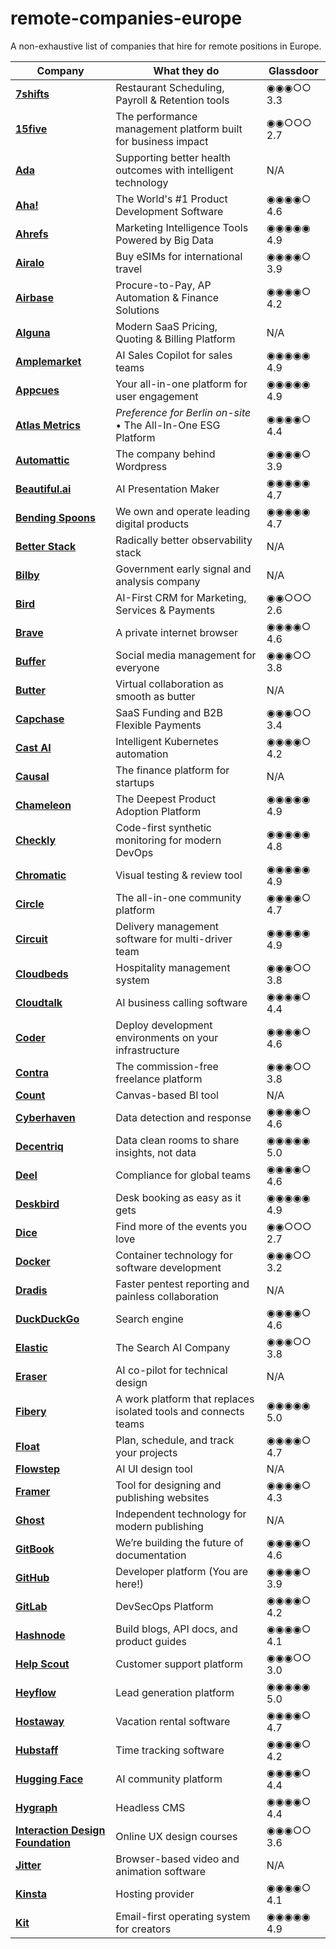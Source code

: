 # remote-companies-europe
A non-exhaustive list of companies that hire for remote positions in Europe.


| Company  | What they do | Glassdoor |
| ------------- | ------------- | ------------- |
| **[7shifts](https://www.7shifts.com/)** | Restaurant Scheduling, Payroll & Retention tools | ◉◉◉○○ 3.3 |
| **[15five](https://www.15five.com/)** | The performance management platform built for business impact | ◉◉○○○ 2.7 |
| **[Ada](https://about.ada.com/careers)** | Supporting better health outcomes with intelligent technology | N/A |
| **[Aha!](https://www.aha.io/)** | The World's #1 Product Development Software | ◉◉◉◉○ 4.6 |
| **[Ahrefs](https://ahrefs.com/)** | Marketing Intelligence Tools Powered by Big Data | ◉◉◉◉◉ 4.9 |
| **[Airalo](https://airalo.com/)** | Buy eSIMs for international travel | ◉◉◉◉○ 3.9  |
| **[Airbase](https://airbase.com/)** | Procure-to-Pay, AP Automation & Finance Solutions | ◉◉◉◉○ 4.2 |
| **[Alguna](https://alguna.io/)** | Modern SaaS Pricing, Quoting & Billing Platform | N/A |
| **[Amplemarket](https://amplemarket.com/)** | AI Sales Copilot for sales teams | ◉◉◉◉◉ 4.9 |
| **[Appcues](https://appcues.com/)** | Your all-in-one platform for user engagement | ◉◉◉◉◉ 4.9 |
| **[Atlas Metrics](https://atlasmetrics.io/)** |*Preference for Berlin on-site* • The All-In-One ESG Platform | ◉◉◉◉○ 4.4 |
| **[Automattic](https://automattic.com/work-with-us/)** | The company behind Wordpress | ◉◉◉◉○ 3.9 |
| **[Beautiful.ai](https://beautiful.ai/work-with-us/)** | AI Presentation Maker | ◉◉◉◉◉ 4.7 |
| **[Bending Spoons](https://bendingspoons.com/)** | We own and operate leading digital products | ◉◉◉◉◉ 4.7 |
| **[Better Stack](https://betterstack.com/)** | Radically better observability stack | N/A |
| **[Bilby](https://bilby.ai/)** | Government early signal and analysis company | N/A |
| **[Bird](https://bird.com/)** | AI-First CRM for Marketing, Services & Payments | ◉◉○○○ 2.6 |
| **[Brave](https://brave.com/careers/)** | A private internet browser | ◉◉◉◉○ 4.6 |
| **[Buffer](https://buffer.com/)** | Social media management for everyone | ◉◉◉○○ 3.8 |
| **[Butter](https://butter.us/)** | Virtual collaboration as smooth as butter | N/A |
| **[Capchase](https://capchase.com/)** | SaaS Funding and B2B Flexible Payments | ◉◉◉○○ 3.4 |
| **[Cast AI](https://cast.ai/)** | Intelligent Kubernetes automation | ◉◉◉◉○ 4.2 |
| **[Causal](https://causal.app/)** | The finance platform for startups | N/A |
| **[Chameleon](https://chameleon.io/)** | The Deepest Product Adoption Platform | ◉◉◉◉◉ 4.9 |
| **[Checkly](https://www.checklyhq.com/)** | Code-first synthetic monitoring for modern DevOps | ◉◉◉◉◉ 4.8 |
| **[Chromatic](https://www.chromatic.com/)** | Visual testing & review tool | ◉◉◉◉◉ 4.9 |
| **[Circle](https://circle.so/)** | The all-in-one community platform | ◉◉◉◉○ 4.7 |
| **[Circuit](https://getcircuit.com/)** | Delivery management software for multi-driver team | ◉◉◉◉◉ 4.9 |
| **[Cloudbeds](https://www.cloudbeds.com/)** | Hospitality management system | ◉◉◉○○ 3.8 |
| **[Cloudtalk](https://www.cloudtalk.io/careers/)** | AI business calling software | ◉◉◉◉○ 4.4 |
| **[Coder](https://www.coder.com/careers/)** | Deploy development environments on your infrastructure | ◉◉◉◉○ 4.6 |
| **[Contra](https://www.contra.com/careers/)** | The commission-free freelance platform | ◉◉◉○○ 3.8 |
| **[Count](https://www.count.co/)** | Canvas-based BI tool | N/A |
| **[Cyberhaven](https://www.cyberhaven.com/)** | Data detection and response | ◉◉◉◉○ 4.6 |
| **[Decentriq](https://www.decentriq.com/)** | Data clean rooms to share insights, not data | ◉◉◉◉◉ 5.0 |
| **[Deel](https://www.deel.com/careers/)** | Compliance for global teams | ◉◉◉◉○ 4.6 |
| **[Deskbird](https://www.deskbird.com/)** | Desk booking as easy as it gets | ◉◉◉◉◉ 4.9 |
| **[Dice](https://www.dice.fm/jobs/)** | Find more of the events you love | ◉◉○○○ 2.7 |
| **[Docker](https://www.docker.com/careers/)** | Container technology for software development | ◉◉◉○○ 3.2 |
| **[Dradis](https://www.dradis.com/careers/)** | Faster pentest reporting and painless collaboration | N/A |
| **[DuckDuckGo](https://www.duckduckgo.com/hiring/)** | Search engine | ◉◉◉◉○ 4.6 |
| **[Elastic](https://jobs.elastic.co/)** | The Search AI Company | ◉◉◉○○ 3.8 |
| **[Eraser](https://www.eraser.io/)** | AI co-pilot‍ for technical design |N/A |
| **[Fibery](https://www.fibery.io/)** | A work platform that replaces isolated tools and connects teams | ◉◉◉◉◉ 5.0 |
| **[Float](https://www.float.com/)** | Plan, schedule, and track your projects | ◉◉◉◉○ 4.7 |
| **[Flowstep](https://www.flowstep.ai/)** | AI UI design tool | N/A |
| **[Framer](https://www.framer.com/careers/)** | Tool for designing and publishing websites | ◉◉◉◉○ 4.3 |
| **[Ghost](https://careers.ghost.org/)** | Independent technology for modern publishing |N/A |
| **[GitBook](https://www.gitbook.com/)** | We’re building the future of documentation | ◉◉◉◉○ 4.6 |
| **[GitHub](https://www.github.careers/careers-home/)** | Developer platform (You are here!) | ◉◉◉◉○ 3.9 |
| **[GitLab](https://www.about.gitlab.com/jobs/)** | DevSecOps Platform | ◉◉◉◉○ 4.2 |
| **[Hashnode](https://hashnode.com/)** | Build blogs, API docs, and product guides | ◉◉◉◉○ 4.1 |
| **[Help Scout](https://www.helpscout.com/company/careers/)** | Customer support platform | ◉◉◉○○ 3.0 |
| **[Heyflow](https://heyflow.com/jobs/)** | Lead generation platform | ◉◉◉◉◉ 5.0 |
| **[Hostaway](https://www.hostaway.com/)** | Vacation rental software | ◉◉◉◉○ 4.7 |
| **[Hubstaff](https://hubstaff.com/jobs/)** | Time tracking software | ◉◉◉◉○ 4.2 |
| **[Hugging Face](https://huggingface.co/)** | AI community platform | ◉◉◉◉○ 4.4 |
| **[Hygraph](https://jobs.hygraph.com/)** |  Headless CMS | ◉◉◉◉○ 4.4 |
| **[Interaction Design Foundation](https://www.interaction-design.org/about/careers/)** |  Online UX design courses  | ◉◉◉○○ 3.6 |
| **[Jitter](https://jitter.video/)** |  Browser-based video and animation software | N/A |
| **[Kinsta](https://kinsta.com/careers/)** |  Hosting provider | ◉◉◉◉○ 4.1 |
| **[Kit](https://www.kit.com/careers/)** | Email-first operating system for creators | ◉◉◉◉◉ 4.9 |
